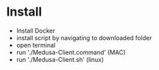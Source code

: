 # Install
- Install Docker
- install script by navigating to downloaded folder
- open terminal
- run './Medusa-Client.command' (MAC)
- run './Medusa-Client.sh' (linux)
